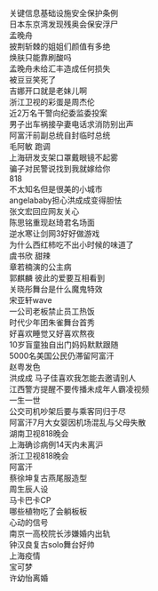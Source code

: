 关键信息基础设施安全保护条例  
日本东京湾发现残奥会保安浮尸  
孟晚舟  
披荆斩棘的姐姐们颜值有多绝  
焕肤只能靠刷酸吗  
孟晚舟未给汇丰造成任何损失  
被豆豆笑死了  
吉娜开口就是老妹儿啊  
浙江卫视的彩蛋是周杰伦  
近2万名干警向纪委监委投案  
男子出车祸接孕妻电话求消防别出声  
阿富汗前副总统自封临时总统  
毛阿敏 跑调  
上海研发支架口罩戴眼镜不起雾  
骗子对民警说找到我就嫁给你  
818  
不太知名但是很美的小城市  
angelababy担心洪成成变得胆怯  
张文宏回应网友关心  
陈思铭重现赵琦君名场面  
逆水寒让剑网3好好做游戏  
为什么西红柿吃不出小时候的味道了  
虞书欣 甜辣  
章若楠演的公主病  
郭麒麟 彼此的爱要互相看到  
关晓彤舞台是什么魔鬼特效  
宋亚轩wave  
一公司老板禁止员工热饭  
时代少年团朱雀舞台首秀  
好喜欢睡觉又好喜欢熬夜  
10岁盲童独自出门妈妈默默跟随  
5000名美国公民仍滞留阿富汗  
赵粤发色  
洪成成 马子佳喜欢我怎能去邀请别人  
江西警方提醒不要传播未成年人霸凌视频  
一生一世  
公交司机吵架后要与乘客同归于尽  
阿富汗7月大女婴因机场混乱与父母失散  
湖南卫视818晚会  
上海确诊病例14天内未离沪  
浙江卫视818晚会  
阿富汗  
蔡徐坤复古燕尾服造型  
周生辰人设  
马卡巴卡CP  
哪些植物吃了会躺板板  
心动的信号  
南京一高校院长涉嫌婚内出轨  
钟汉良复古solo舞台好帅  
上海疫情  
宝可梦  
许幼怡离婚  
